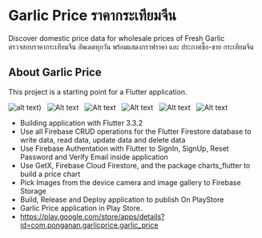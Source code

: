# Garlic Price ราคากระเทียมจีน

Discover domestic price data for wholesale prices of Fresh Garlic <br>
ตรวจสอบราคากระเทียมจีน อัพเดตทุกวัน พร้อมแสดงกราฟราคา และ ประกาศซื้อ-ขาย กระเทียมจีน

## About Garlic Price

This project is a starting point for a Flutter application.

![alt text](https://play-lh.googleusercontent.com/_5tI8trPx_Qx2F4C_UDFWniGN-4mOixQnf-jym8R1Jms_0mWBZTpe7KzxyHkmZhg7vnq=w526-h296-rw))&nbsp;&nbsp; ![Alt text](https://play-lh.googleusercontent.com/7diOeH140h5O5wMB1jduhTWkRumlVnyE9MQ5652LU53H6HB1tB3yTZlR9kYusi6iIOU=w526-h296-rw)&nbsp;&nbsp; ![Alt text](https://play-lh.googleusercontent.com/Grxzz8QI0rAULTvcH7i0Ps0aZ0HAGBQiqZsdgGgn6DkQkJzAqWpFxXrkLHgqnIRl__Y=w526-h296-rw)&nbsp;&nbsp; ![Alt text](https://play-lh.googleusercontent.com/cRIxx_Sjfw8bRiP-Qs3XHMTNX1peCzhv0vg7TryVlpLDKyQcgT4K4sQ9_7MfXq-2RsM=w526-h296-rw)&nbsp;&nbsp; ![Alt text](https://play-lh.googleusercontent.com/7r7YzJ0HNcCsAC5V674ny_EQcMCuOfsSiGe_vgccuf2jZhVzGMeiuxv1IEvprgGfvw=w526-h296-rw)&nbsp;&nbsp; ![Alt text](https://play-lh.googleusercontent.com/bubCOPp2t58UXx65YdrldMpVAC57TRv6NifSxCmbbnCB8fGLt0KFhd59O4r_-Ezh4LQ=w526-h296-rw) 




- Building application with Flutter 3.3.2
- Use all Firebase CRUD operations for the Flutter Firestore database to write data, read data, update data and delete data
- Use Firebase Authentation with Flutter to SignIn, SignUp, Reset Password and Verify Email inside application
- Use GetX, Firebase Cloud Firestore, and the package charts_flutter to build a price chart
- Pick Images from the device camera and image gallery to Firebase Storage
- Build, Release and Deploy application to publish On PlayStore
- Garlic Price application in Play Store.
- https://play.google.com/store/apps/details?id=com.ponganan.garlicprice.garlic_price
